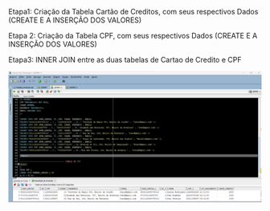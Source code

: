 
Etapa1: Criação da Tabela Cartão de Creditos, com seus respectivos Dados (CREATE E A INSERÇÃO DOS VALORES)

Etapa 2: Criação da Tabela CPF, com seus respectivos Dados (CREATE E A INSERÇÃO DOS VALORES)

Etapa3: INNER JOIN entre as duas tabelas de Cartao de Credito e CPF


![Código SQL](JOIN.png)
